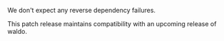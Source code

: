 We don't expect any reverse dependency failures.

This patch release maintains compatibility with an upcoming release of waldo.
